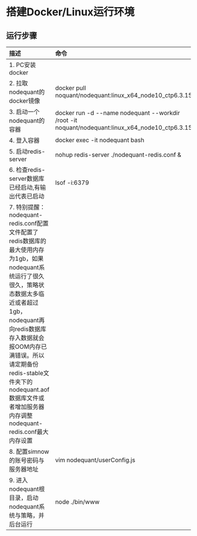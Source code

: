 # 搭建Docker/Linux运行环境

## 运行步骤

| 描述 | 命令 |
| :--- | :--- |
| 1. PC安装docker| |
| 2. 拉取nodequant的docker镜像| docker pull noquant/nodequant:linux_x64_node10_ctp6.3.15 |
| 3. 启动一个nodequant的容器 | docker run -d --name nodequant --workdir /root -it noquant/nodequant:linux_x64_node10_ctp6.3.15 |
| 4. 登入容器 | docker exec -it nodequant bash |
| 5. 启动redis-server | nohup redis-server ./nodequant-redis.conf & |
| 6. 检查redis-server数据库已经启动,有输出代表已启动 | lsof -i:6379 |
| 7. 特别提醒：nodequant-redis.conf配置文件配置了redis数据库的最大使用内存为1gb，如果nodequant系统运行了很久很久，策略状态数据太多临近或者超过1gb，nodequant再向redis数据库存入数据就会报OOM内存已满错误。所以请定期备份redis-stable文件夹下的nodequant.aof数据库文件或者增加服务器内存调整nodequant-redis.conf最大内存设置 |  |
| 8. 配置simnow的账号密码与服务器地址 | vim nodequant/userConfig.js |
| 9. 进入nodequant根目录，启动nodequant系统与策略，并后台运行 | node ./bin/www |



